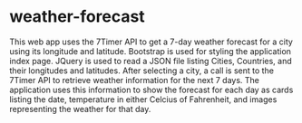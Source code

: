 # weather-forecast
This web app uses the 7Timer API to get a 7-day weather forecast for a city using its longitude and latitude.
Bootstrap is used for styling the application index page.
JQuery is used to read a JSON file listing Cities, Countries, and their longitudes and latitudes.
After selecting a city, a call is sent to the 7Timer API to retrieve weather information for the next 7 days.
The application uses this information to show the forecast for each day as cards listing the date, temperature
in either Celcius of Fahrenheit, and images representing the weather for that day.
